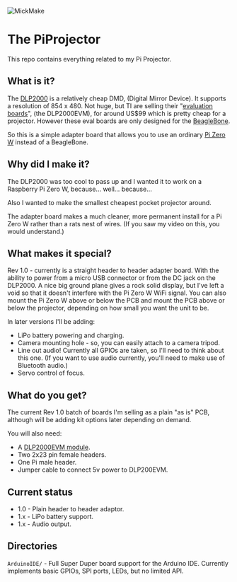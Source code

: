 
![MickMake](https://www.mickmake.com/banner.png)


# The PiProjector
This repo contains everything related to my Pi Projector.

## What is it?
The [DLP2000](http://www.ti.com/product/DLP2000) is a relatively cheap DMD, (Digital Mirror Device). It supports a resolution of 854 x 480. Not huge, but TI are selling their "[evaluation boards](http://www.ti.com/tool/DLPDLCR2000EVM)", (the DLP2000EVM), for around US$99 which is pretty cheap for a projector. However these eval boards are only designed for the [BeagleBone](http://beagleboard.org/bone).

So this is a simple adapter board that allows you to use an ordinary [Pi Zero W](https://www.raspberrypi.org/products/raspberry-pi-zero-w/) instead of a BeagleBone.


## Why did I make it?
The DLP2000 was too cool to pass up and I wanted it to work on a Raspberry Pi Zero W, because... well... because...

Also I wanted to make the smallest cheapest pocket projector around.

The adapter board makes a much cleaner, more permanent install for a Pi Zero W rather than a rats nest of wires. (If you saw my video on this, you would understand.)


## What makes it special?
Rev 1.0 - currently is a straight header to header adapter board. With the ability to power from a micro USB connector or from the DC jack on the DLP2000.
A nice big ground plane gives a rock solid display, but I've left a void so that it doesn't interfere with the Pi Zero W WiFi signal.
You can also mount the Pi Zero W above or below the PCB and mount the PCB above or below the projector, depending on how small you want the unit to be.

In later versions I'll be adding:

* LiPo battery powering and charging.
* Camera mounting hole - so, you can easily attach to a camera tripod.
* Line out audio! Currently all GPIOs are taken, so I'll need to think about this one. (If you want to use audio currently, you'll need to make use of Bluetooth audio.)
* Servo control of focus.


## What do you get?
The current Rev 1.0 batch of boards I'm selling as a plain  "as is" PCB, although will be adding kit options later depending on demand.

You will also need:

* A [DLP2000EVM module](http://www.ti.com/tool/DLPDLCR2000EVM).
* Two 2x23 pin female headers.
* One Pi male header.
* Jumper cable to connect 5v power to DLP200EVM.


## Current status
- 1.0 - Plain header to header adaptor.
- 1.x - LiPo battery support.
- 1.x - Audio output.


## Directories
`ArduinoIDE/` - Full Super Duper board support for the Arduino IDE. Currently implements basic GPIOs, SPI ports, LEDs, but no limited API.

